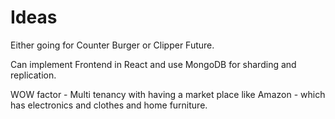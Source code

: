 # Ideas
Either going for Counter Burger or Clipper Future. 

Can implement Frontend in React and use MongoDB for sharding and replication.

WOW factor - Multi tenancy with having a market place like Amazon - which has electronics and clothes and home furniture.

